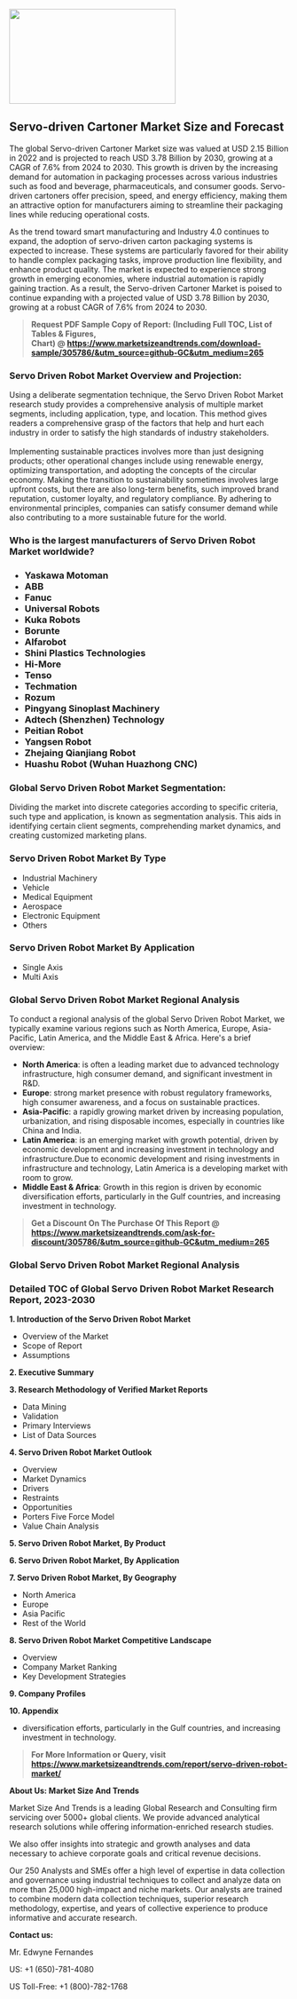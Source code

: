<p><img class="alignnone size-medium wp-image-20088" src="https://ffe5etoiles.com/wp-content/uploads/2024/12/MST1-300x171.png" alt="" width="300" height="171" /></p><h2>Servo-driven Cartoner Market Size and Forecast</h2><p>The global Servo-driven Cartoner Market size was valued at USD 2.15 Billion in 2022 and is projected to reach USD 3.78 Billion by 2030, growing at a CAGR of 7.6% from 2024 to 2030. This growth is driven by the increasing demand for automation in packaging processes across various industries such as food and beverage, pharmaceuticals, and consumer goods. Servo-driven cartoners offer precision, speed, and energy efficiency, making them an attractive option for manufacturers aiming to streamline their packaging lines while reducing operational costs.</p><p>As the trend toward smart manufacturing and Industry 4.0 continues to expand, the adoption of servo-driven carton packaging systems is expected to increase. These systems are particularly favored for their ability to handle complex packaging tasks, improve production line flexibility, and enhance product quality. The market is expected to experience strong growth in emerging economies, where industrial automation is rapidly gaining traction. As a result, the Servo-driven Cartoner Market is poised to continue expanding with a projected value of USD 3.78 Billion by 2030, growing at a robust CAGR of 7.6% from 2024 to 2030.</p></p><blockquote id="" class=""><strong>Request PDF Sample Copy of Report: (Including Full TOC, List of Tables &amp; Figures, Chart)&nbsp;@&nbsp;<strong><a href="https://www.marketsizeandtrends.com/download-sample/305786/&utm_source=github-GC&utm_medium=265" target="_blank">https://www.marketsizeandtrends.com/download-sample/305786/&utm_source=github-GC&utm_medium=265</a></strong></strong></blockquote><h3 id="" class="">Servo Driven Robot Market&nbsp;Overview and Projection:</h3><p id="" class="">Using a deliberate segmentation technique, the Servo Driven Robot Market research study provides a comprehensive analysis of multiple market segments, including application, type, and location. This method gives readers a comprehensive grasp of the factors that help and hurt each industry in order to satisfy the high standards of industry stakeholders. <br /> <br />Implementing sustainable practices involves more than just designing products; other operational changes include using renewable energy, optimizing transportation, and adopting the concepts of the circular economy. Making the transition to sustainability sometimes involves large upfront costs, but there are also long-term benefits, such improved brand reputation, customer loyalty, and regulatory compliance. By adhering to environmental principles, companies can satisfy consumer demand while also contributing to a more sustainable future for the world.</p><h3 id="" class="">Who is the largest manufacturers of&nbsp;Servo Driven Robot Market worldwide?</h3><h3 class=""><p><ul><li>Yaskawa Motoman </li><li> ABB </li><li> Fanuc </li><li> Universal Robots </li><li> Kuka Robots </li><li> Borunte </li><li> Alfarobot </li><li> Shini Plastics Technologies </li><li> Hi-More </li><li> Tenso </li><li> Techmation </li><li> Rozum </li><li> Pingyang Sinoplast Machinery </li><li> Adtech (Shenzhen) Technology </li><li> Peitian Robot </li><li> Yangsen Robot </li><li> Zhejaing Qianjiang Robot </li><li> Huashu Robot (Wuhan Huazhong CNC)</li></ul></p></h3><h3 id="" class="">Global&nbsp;Servo Driven Robot Market Segmentation:</h3><p id="" class="">Dividing the market into discrete categories according to specific criteria, such type and application, is known as segmentation analysis. This aids in identifying certain client segments, comprehending market dynamics, and creating customized marketing plans.</p><h3 id="" class="">Servo Driven Robot Market&nbsp;By Type</h3><p><p><ul><li>Industrial Machinery</li><li> Vehicle</li><li> Medical Equipment</li><li> Aerospace</li><li> Electronic Equipment</li><li> Others</p></li></ul></p></p><h3 id="" class="">Servo Driven Robot Market&nbsp;By Application</h3><p class=""><p><ul><li>Single Axis</li><li> Multi Axis</li></ul></p></p><h3 id="" class="">Global Servo Driven Robot Market Regional Analysis</h3><p id="" class="">To conduct a regional analysis of the global Servo Driven Robot Market, we typically examine various regions such as North America, Europe, Asia-Pacific, Latin America, and the Middle East &amp; Africa. Here's a brief overview:</p><ul><li><strong>North America</strong>: is often a leading market due to advanced technology infrastructure, high consumer demand, and significant investment in R&amp;D.</li><li><strong>Europe</strong>: strong market presence with robust regulatory frameworks, high consumer awareness, and a focus on sustainable practices.</li><li><strong>Asia-Pacific</strong>: a rapidly growing market driven by increasing population, urbanization, and rising disposable incomes, especially in countries like China and India.</li><li><strong>Latin America</strong>: is an emerging market with growth potential, driven by economic development and increasing investment in technology and infrastructure.Due to economic development and rising investments in infrastructure and technology, Latin America is a developing market with room to grow.</li><li><strong>Middle East &amp; Africa</strong>: Growth in this region is driven by economic diversification efforts, particularly in the Gulf countries, and increasing investment in technology.</li></ul><blockquote id="" class=""><strong>Get a Discount On The Purchase Of This Report @ <strong><a href="https://www.marketsizeandtrends.com/ask-for-discount/305786/&utm_source=github-GC&utm_medium=265" target="_blank">https://www.marketsizeandtrends.com/ask-for-discount/305786/&utm_source=github-GC&utm_medium=265</a></strong></strong></blockquote><h3 id="" class="">Global Servo Driven Robot Market Regional Analysis</h3><h3 id="" class="">Detailed TOC of Global Servo Driven Robot Market Research Report, 2023-2030</h3><p id="" class=""><strong>1. Introduction of the Servo Driven Robot Market</strong></p><ul><li>Overview of the Market</li><li>Scope of Report</li><li>Assumptions</li></ul><p id="" class=""><strong>2. Executive Summary</strong></p><p id="" class=""><strong>3. Research Methodology of Verified Market Reports</strong></p><ul><li>Data Mining</li><li>Validation</li><li>Primary Interviews</li><li>List of Data Sources</li></ul><p id="" class=""><strong>4. Servo Driven Robot Market Outlook</strong></p><ul><li>Overview</li><li>Market Dynamics</li><li>Drivers</li><li>Restraints</li><li>Opportunities</li><li>Porters Five Force Model</li><li>Value Chain Analysis</li></ul><p id="" class=""><strong>5. Servo Driven Robot Market, By Product</strong></p><p id="" class=""><strong>6. Servo Driven Robot Market, By Application</strong></p><p id="" class=""><strong>7. Servo Driven Robot Market, By Geography</strong></p><ul><li>North America</li><li>Europe</li><li>Asia Pacific</li><li>Rest of the World</li></ul><p id="" class=""><strong>8. Servo Driven Robot Market Competitive Landscape</strong></p><ul><li>Overview</li><li>Company Market Ranking</li><li>Key Development Strategies</li></ul><p id="" class=""><strong>9. Company Profiles</strong></p><p id="" class=""><strong>10. Appendix</strong></p><ul><li>diversification efforts, particularly in the Gulf countries, and increasing investment in technology.</li></ul><blockquote id="" class=""><strong>For More Information or Query, visit <strong><strong><a href="https://www.marketsizeandtrends.com/report/servo-driven-robot-market/" target="_blank">https://www.marketsizeandtrends.com/report/servo-driven-robot-market/</a></strong></strong></strong></blockquote><p id="" class=""><strong>About Us: Market Size And Trends</strong></p><p id="" class="">Market Size And Trends is a leading Global Research and Consulting firm servicing over 5000+ global clients. We provide advanced analytical research solutions while offering information-enriched research studies.</p><p id="" class="">We also offer insights into strategic and growth analyses and data necessary to achieve corporate goals and critical revenue decisions.</p><p id="" class="">Our 250 Analysts and SMEs offer a high level of expertise in data collection and governance using industrial techniques to collect and analyze data on more than 25,000 high-impact and niche markets. Our analysts are trained to combine modern data collection techniques, superior research methodology, expertise, and years of collective experience to produce informative and accurate research.</p><p id="" class=""><strong>Contact us:</strong></p><p id="" class="">Mr. Edwyne Fernandes</p><p id="" class="">US: +1 (650)-781-4080</p><p id="" class="">US Toll-Free: +1 (800)-782-1768</p>
